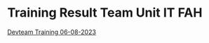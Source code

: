 # Training Result Team Unit IT FAH

[Devteam Training 06-08-2023](https://fah-unprev.github.io/training-devteam-06-08-2023/)
